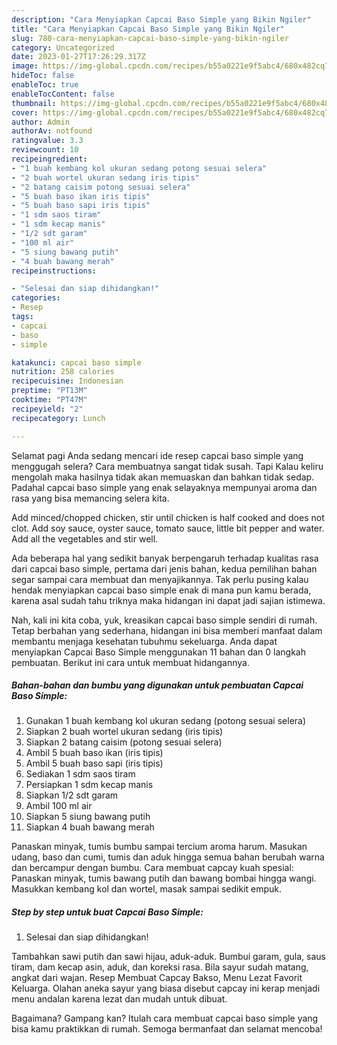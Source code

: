 ```yaml
---
description: "Cara Menyiapkan Capcai Baso Simple yang Bikin Ngiler"
title: "Cara Menyiapkan Capcai Baso Simple yang Bikin Ngiler"
slug: 780-cara-menyiapkan-capcai-baso-simple-yang-bikin-ngiler
category: Uncategorized
date: 2023-01-27T17:26:29.317Z
image: https://img-global.cpcdn.com/recipes/b55a0221e9f5abc4/680x482cq70/capcai-baso-simple-foto-resep-utama.jpg
hideToc: false
enableToc: true
enableTocContent: false
thumbnail: https://img-global.cpcdn.com/recipes/b55a0221e9f5abc4/680x482cq70/capcai-baso-simple-foto-resep-utama.jpg
cover: https://img-global.cpcdn.com/recipes/b55a0221e9f5abc4/680x482cq70/capcai-baso-simple-foto-resep-utama.jpg
author: Admin
authorAv: notfound
ratingvalue: 3.3
reviewcount: 10
recipeingredient:
- "1 buah kembang kol ukuran sedang potong sesuai selera"
- "2 buah wortel ukuran sedang iris tipis"
- "2 batang caisim potong sesuai selera"
- "5 buah baso ikan iris tipis"
- "5 buah baso sapi iris tipis"
- "1 sdm saos tiram"
- "1 sdm kecap manis"
- "1/2 sdt garam"
- "100 ml air"
- "5 siung bawang putih"
- "4 buah bawang merah"
recipeinstructions:

- "Selesai dan siap dihidangkan!"
categories:
- Resep
tags:
- capcai
- baso
- simple

katakunci: capcai baso simple 
nutrition: 258 calories
recipecuisine: Indonesian
preptime: "PT13M"
cooktime: "PT47M"
recipeyield: "2"
recipecategory: Lunch

---
```



Selamat pagi Anda sedang mencari ide resep capcai baso simple yang menggugah selera? Cara membuatnya sangat tidak susah. Tapi Kalau keliru mengolah maka hasilnya tidak akan memuaskan dan bahkan tidak sedap. Padahal capcai baso simple yang enak selayaknya mempunyai aroma dan rasa yang bisa memancing selera kita.


Add minced/chopped chicken, stir until chicken is half cooked and does not clot. Add soy sauce, oyster sauce, tomato sauce, little bit pepper and water. Add all the vegetables and stir well.

Ada beberapa hal yang sedikit banyak berpengaruh terhadap kualitas rasa dari capcai baso simple, pertama dari jenis bahan, kedua pemilihan bahan segar sampai cara membuat dan menyajikannya. Tak perlu pusing kalau hendak menyiapkan capcai baso simple enak di mana pun kamu berada, karena asal sudah tahu triknya maka hidangan ini dapat jadi sajian istimewa.


Nah, kali ini kita coba, yuk, kreasikan capcai baso simple sendiri di rumah. Tetap berbahan yang sederhana, hidangan ini bisa memberi manfaat dalam membantu menjaga kesehatan tubuhmu sekeluarga. Anda dapat menyiapkan Capcai Baso Simple menggunakan 11 bahan dan 0 langkah pembuatan. Berikut ini cara untuk membuat hidangannya.

<!--inarticleads1-->

##### Bahan-bahan dan bumbu yang digunakan untuk pembuatan Capcai Baso Simple:

1. Gunakan 1 buah kembang kol ukuran sedang (potong sesuai selera)
1. Siapkan 2 buah wortel ukuran sedang (iris tipis)
1. Siapkan 2 batang caisim (potong sesuai selera)
1. Ambil 5 buah baso ikan (iris tipis)
1. Ambil 5 buah baso sapi (iris tipis)
1. Sediakan 1 sdm saos tiram
1. Persiapkan 1 sdm kecap manis
1. Siapkan 1/2 sdt garam
1. Ambil 100 ml air
1. Siapkan 5 siung bawang putih
1. Siapkan 4 buah bawang merah


Panaskan minyak, tumis bumbu sampai tercium aroma harum. Masukan udang, baso dan cumi, tumis dan aduk hingga semua bahan berubah warna dan bercampur dengan bumbu. Cara membuat capcay kuah spesial: Panaskan minyak, tumis bawang putih dan bawang bombai hingga wangi. Masukkan kembang kol dan wortel, masak sampai sedikit empuk. 

<!--inarticleads2-->

##### Step by step untuk buat Capcai Baso Simple:


1. Selesai dan siap dihidangkan!

Tambahkan sawi putih dan sawi hijau, aduk-aduk. Bumbui garam, gula, saus tiram, dam kecap asin, aduk, dan koreksi rasa. Bila sayur sudah matang, angkat dari wajan. Resep Membuat Capcay Bakso, Menu Lezat Favorit Keluarga. Olahan aneka sayur yang biasa disebut capcay ini kerap menjadi menu andalan karena lezat dan mudah untuk dibuat. 

Bagaimana? Gampang kan? Itulah cara membuat capcai baso simple yang bisa kamu praktikkan di rumah. Semoga bermanfaat dan selamat mencoba!
